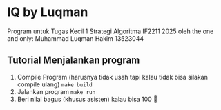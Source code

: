 # IQ by Luqman
Program untuk Tugas Kecil 1 Strategi Algoritma IF2211 2025
oleh the one and only: Muhammad Luqman Hakim 13523044

## Tutorial Menjalankan program
1. Compile Program
(harusnya tidak usah tapi kalau tidak bisa silakan compile ulang)
```make build```
2. Jalankan program
```make run```
3. Beri nilai bagus (khusus asisten)
kalau bisa 100 :pray:
